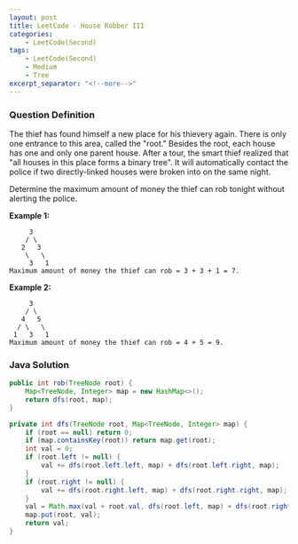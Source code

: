 ```yaml
---
layout: post
title: LeetCode - House Robber III
categories:
    - LeetCode(Second)
tags:
    - LeetCode(Second)
    - Medium
    - Tree
excerpt_separator: "<!--more-->"
---
```


### Question Definition
The thief has found himself a new place for his thievery again. There is only one entrance to this area, called the "root." Besides the root, each house has one and only one parent house. After a tour, the smart thief realized that "all houses in this place forms a binary tree". It will automatically contact the police if two directly-linked houses were broken into on the same night.

Determine the maximum amount of money the thief can rob tonight without alerting the police.
<!--more-->
**Example 1:**
```
     3
    / \
   2   3
    \   \
     3   1
Maximum amount of money the thief can rob = 3 + 3 + 1 = 7.
```
**Example 2:**
```
     3
    / \
   4   5
  / \   \
 1   3   1
Maximum amount of money the thief can rob = 4 + 5 = 9.
```
### Java Solution
```java
public int rob(TreeNode root) {
    Map<TreeNode, Integer> map = new HashMap<>();
    return dfs(root, map);
}

private int dfs(TreeNode root, Map<TreeNode, Integer> map) {
    if (root == null) return 0;
    if (map.containsKey(root)) return map.get(root);
    int val = 0;
    if (root.left != null) {
        val += dfs(root.left.left, map) + dfs(root.left.right, map);
    }
    if (root.right != null) {
        val += dfs(root.right.left, map) + dfs(root.right.right, map);
    }
    val = Math.max(val + root.val, dfs(root.left, map) + dfs(root.right, map));
    map.put(root, val);
    return val;
}
```